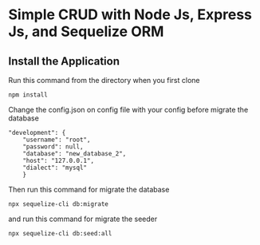 # Simple CRUD with Node Js, Express Js, and Sequelize ORM

## Install the Application

Run this command from the directory when you first clone

    npm install

Change the config.json on config file with your config before migrate the database

    "development": {
        "username": "root",
        "password": null,
        "database": "new_database_2",
        "host": "127.0.0.1",
        "dialect": "mysql"
        }
    

Then run this command for migrate the database

    npx sequelize-cli db:migrate

and run this command for migrate the seeder

    npx sequelize-cli db:seed:all

